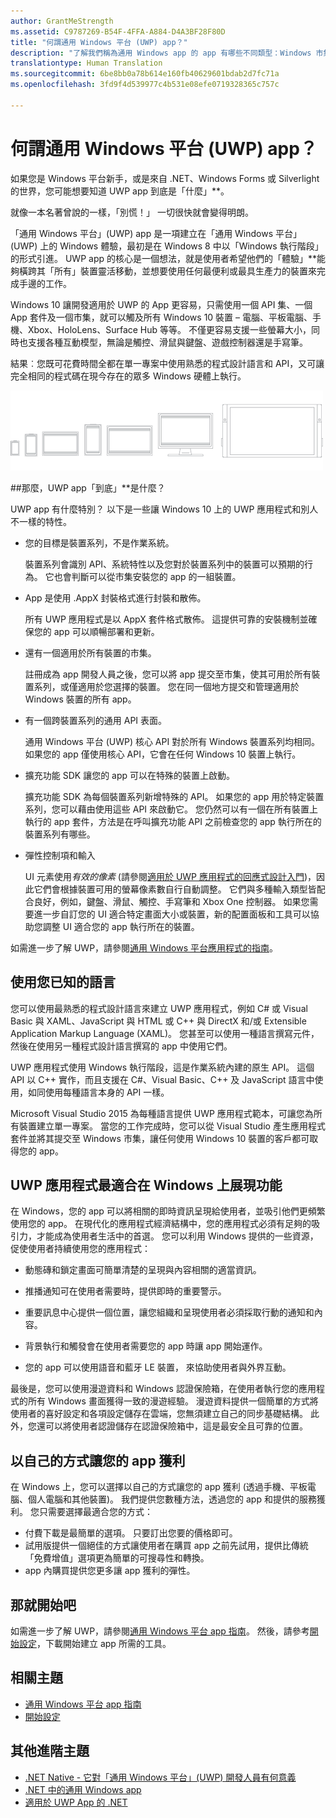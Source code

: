 ```yaml
---
author: GrantMeStrength
ms.assetid: C9787269-B54F-4FFA-A884-D4A3BF28F80D
title: "何謂通用 Windows 平台 (UWP) app？"
description: "了解我們稱為通用 Windows app 的 app 有哪些不同類型：Windows 市集 app、Windows Phone 市集 app，以及 Windows 執行階段 app。"
translationtype: Human Translation
ms.sourcegitcommit: 6be8bb0a78b614e160fb40629601bdab2d7fc71a
ms.openlocfilehash: 3fd9f4d539977c4b531e08efe0719328365c757c

---
```


# 何謂通用 Windows 平台 (UWP) app？

如果您是 Windows 平台新手，或是來自 .NET、Windows Forms 或 Silverlight 的世界，您可能想要知道 UWP app 到底是「什麼」**。 

就像一本名著曾說的一樣，「別慌！」 一切很快就會變得明朗。 

「通用 Windows 平台」(UWP) app 是一項建立在「通用 Windows 平台」(UWP) 上的 Windows 體驗，最初是在 Windows 8 中以「Windows 執行階段」的形式引進。 UWP app 的核心是一個想法，就是使用者希望他們的「體驗」**能夠橫跨其「所有」裝置靈活移動，並想要使用任何最便利或最具生產力的裝置來完成手邊的工作。

Windows 10 讓開發適用於 UWP 的 App 更容易，只需使用一個 API 集、一個 App 套件及一個市集，就可以觸及所有 Windows 10 裝置 – 電腦、平板電腦、手機、Xbox、HoloLens、Surface Hub 等等。 不僅更容易支援一些螢幕大小，同時也支援各種互動模型，無論是觸控、滑鼠與鍵盤、遊戲控制器還是手寫筆。

結果︰您既可花費時間全都在單一專案中使用熟悉的程式設計語言和 API，又可讓完全相同的程式碼在現今存在的眾多 Windows 硬體上執行。

![執行 Windows 的裝置](images/1894834-hig-device-primer-01-500.png)

##那麼，UWP app「到底」**是什麼？


UWP app 有什麼特別？ 以下是一些讓 Windows 10 上的 UWP 應用程式和別人不一樣的特性。

-   您的目標是裝置系列，不是作業系統。

    裝置系列會識別 API、系統特性以及您對於裝置系列中的裝置可以預期的行為。 它也會判斷可以從市集安裝您的 app 的一組裝置。

-   App 是使用 .AppX 封裝格式進行封裝和散佈。

    所有 UWP 應用程式是以 AppX 套件格式散佈。 這提供可靠的安裝機制並確保您的 app 可以順暢部署和更新。

-   還有一個適用於所有裝置的市集。

    註冊成為 app 開發人員之後，您可以將 app 提交至市集，使其可用於所有裝置系列，或僅適用於您選擇的裝置。 您在同一個地方提交和管理適用於 Windows 裝置的所有 app。

-   有一個跨裝置系列的通用 API 表面。

    通用 Windows 平台 (UWP) 核心 API 對於所有 Windows 裝置系列均相同。 如果您的 app 僅使用核心 API，它會在任何 Windows 10 裝置上執行。

-   擴充功能 SDK 讓您的 app 可以在特殊的裝置上啟動。

    擴充功能 SDK 為每個裝置系列新增特殊的 API。 如果您的 app 用於特定裝置系列，您可以藉由使用這些 API 來啟動它。 您仍然可以有一個在所有裝置上執行的 app 套件，方法是在呼叫擴充功能 API 之前檢查您的 app 執行所在的裝置系列有哪些。

-   彈性控制項和輸入

    UI 元素使用*有效的像素* (請參閱[適用於 UWP 應用程式的回應式設計入門](https://msdn.microsoft.com/library/windows/apps/Dn958435))，因此它們會根據裝置可用的螢幕像素數自行自動調整。 它們與多種輸入類型皆配合良好，例如，鍵盤、滑鼠、觸控、手寫筆和 Xbox One 控制器。 如果您需要進一步自訂您的 UI 適合特定畫面大小或裝置，新的配置面板和工具可以協助您調整 UI 適合您的 app 執行所在的裝置。

如需進一步了解 UWP，請參閱[通用 Windows 平台應用程式的指南](universal-application-platform-guide.md)。

## 使用您已知的語言


您可以使用最熟悉的程式設計語言來建立 UWP 應用程式，例如 C# 或 Visual Basic 與 XAML、JavaScript 與 HTML 或 C++ 與 DirectX 和/或 Extensible Application Markup Language (XAML)。 您甚至可以使用一種語言撰寫元件，然後在使用另一種程式設計語言撰寫的 app 中使用它們。

UWP 應用程式使用 Windows 執行階段，這是作業系統內建的原生 API。 這個 API 以 C++ 實作，而且支援在 C#、Visual Basic、C++ 及 JavaScript 語言中使用，如同使用每種語言本身的 API 一樣。

Microsoft Visual Studio 2015 為每種語言提供 UWP 應用程式範本，可讓您為所有裝置建立單一專案。 當您的工作完成時，您可以從 Visual Studio 產生應用程式套件並將其提交至 Windows 市集，讓任何使用 Windows 10 裝置的客戶都可取得您的 app。

## UWP 應用程式最適合在 Windows 上展現功能


在 Windows，您的 app 可以將相關的即時資訊呈現給使用者，並吸引他們更頻繁使用您的 app。 在現代化的應用程式經濟結構中，您的應用程式必須有足夠的吸引力，才能成為使用者生活中的首選。 您可以利用 Windows 提供的一些資源，促使使用者持續使用您的應用程式：

-   動態磚和鎖定畫面可簡單清楚的呈現與內容相關的適當資訊。
-   推播通知可在使用者需要時，提供即時的重要警示。

-   重要訊息中心提供一個位置，讓您組織和呈現使用者必須採取行動的通知和內容。

-   背景執行和觸發會在使用者需要您的 app 時讓 app 開始運作。

-   您的 app 可以使用語音和藍牙 LE 裝置， 來協助使用者與外界互動。

最後是，您可以使用漫遊資料和 Windows 認證保險箱，在使用者執行您的應用程式的所有 Windows 畫面獲得一致的漫遊經驗。 漫遊資料提供一個簡單的方式將使用者的喜好設定和各項設定儲存在雲端，您無須建立自己的同步基礎結構。 此外，您還可以將使用者認證儲存在認證保險箱中，這是最安全且可靠的位置。

##  以自己的方式讓您的 app 獲利


在 Windows 上，您可以選擇以自己的方式讓您的 app 獲利 (透過手機、平板電腦、個人電腦和其他裝置)。 我們提供您數種方法，透過您的 app 和提供的服務獲利。 您只需要選擇最適合您的方式：

-   付費下載是最簡單的選項。 只要訂出您要的價格即可。
-   試用版提供一個絕佳的方式讓使用者在購買 app 之前先試用，提供比傳統「免費增值」選項更為簡單的可搜尋性和轉換。
-   app 內購買提供您更多讓 app 獲利的彈性。

## 那就開始吧


如需進一步了解 UWP，請參閱[通用 Windows 平台 app 指南](universal-application-platform-guide.md)。 然後，請參考[開始設定](get-set-up.md)，下載開始建立 app 所需的工具。

## 相關主題


* [通用 Windows 平台 app 指南](universal-application-platform-guide.md)
* [開始設定](get-set-up.md)

## 其他進階主題

* [.NET Native - 它對「通用 Windows 平台」(UWP) 開發人員有何意義](https://blogs.windows.com/buildingapps/2015/08/20/net-native-what-it-means-for-universal-windows-platform-uwp-developers/#TYsD3tJuBJpK3Hc7.97)
* [.NET 中的通用 Windows app](https://blogs.msdn.microsoft.com/dotnet/2015/07/30/universal-windows-apps-in-net)
* [適用於 UWP App 的 .NET](https://msdn.microsoft.com/en-us/library/mt185501.aspx)



<!--HONumber=Sep16_HO3-->


